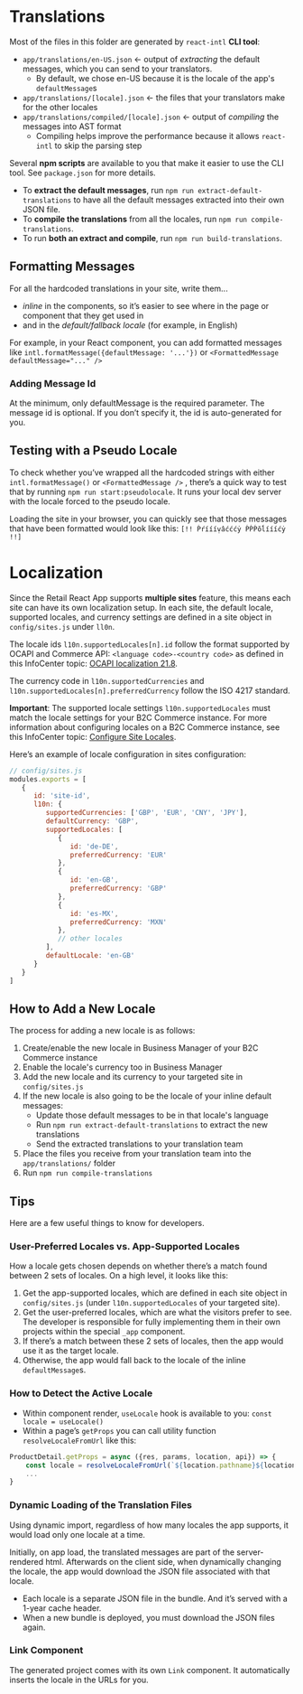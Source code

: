 # Translations

Most of the files in this folder are generated by `react-intl` **CLI tool**:

- `app/translations/en-US.json` <- output of _extracting_ the default messages, which you can send to your translators. 
  - By default, we chose en-US because it is the locale of the app's `defaultMessage`s
- `app/translations/[locale].json` <- the files that your translators make for the other locales
- `app/translations/compiled/[locale].json` <- output of _compiling_ the messages into AST format
  - Compiling helps improve the performance because it allows `react-intl` to skip the parsing step

Several **npm scripts** are available to you that make it easier to use the CLI tool. See `package.json` for more details.

- To **extract the default messages**, run `npm run extract-default-translations` to have all the default messages extracted into their own JSON file.
- To **compile the translations** from all the locales, run `npm run compile-translations`.
- To run **both an extract and compile**, run `npm run build-translations`.

## Formatting Messages

For all the hardcoded translations in your site, write them...

- _inline_ in the components, so it’s easier to see where in the page or component that they get used in
- and in the _default/fallback locale_ (for example, in English)

For example, in your React component, you can add formatted messages like `intl.formatMessage({defaultMessage: '...'})` or `<FormattedMessage defaultMessage="..." />`

### Adding Message Id

At the minimum, only defaultMessage is the required parameter. The message id is optional. If you don’t specify it, the id is auto-generated for you.

## Testing with a Pseudo Locale

To check whether you’ve wrapped all the hardcoded strings with either `intl.formatMessage()` or `<FormattedMessage />` , there’s a quick way to test that by running `npm run start:pseudolocale`. It runs your local dev server with the locale forced to the pseudo locale.

Loading the site in your browser, you can quickly see that those messages that have been formatted would look like this: `[!! Ṕŕíííṿâćććẏ ṔṔṔŏĺíííćẏ !!]`

# Localization

Since the Retail React App supports **multiple sites** feature, this means each site can have its own localization setup. In each site, 
the default locale, supported locales, and currency settings are defined in a site object in `config/sites.js` under `ll0n`.

The locale ids `l10n.supportedLocales[n].id` follow the format supported by OCAPI and Commerce API: `<language code>-<country code>` as defined in this InfoCenter topic: [OCAPI localization 21.8](https://documentation.b2c.commercecloud.salesforce.com/DOC1/topic/com.demandware.dochelp/OCAPI/current/usage/Localization.html).

The currency code in `l10n.supportedCurrencies` and `l10n.supportedLocales[n].preferredCurrency` follow the ISO 4217 standard.

**Important**: The supported locale settings `l10n.supportedLocales` must match the locale settings for your B2C Commerce instance. For more information about configuring locales on a B2C Commerce instance, see this InfoCenter topic: [Configure Site Locales](https://documentation.b2c.commercecloud.salesforce.com/DOC2/topic/com.demandware.dochelp/content/b2c_commerce/topics/admin/b2c_configuring_site_locales.html).

Here’s an example of locale configuration in sites configuration:

```js
// config/sites.js
modules.exports = [
   {
      id: 'site-id', 
      l10n: {
         supportedCurrencies: ['GBP', 'EUR', 'CNY', 'JPY'],
         defaultCurrency: 'GBP',
         supportedLocales: [
            {
               id: 'de-DE',
               preferredCurrency: 'EUR'
            },
            {
               id: 'en-GB',
               preferredCurrency: 'GBP'
            },
            {
               id: 'es-MX',
               preferredCurrency: 'MXN'
            },
            // other locales
         ],
         defaultLocale: 'en-GB'
      }
   }
]
```

## How to Add a New Locale

The process for adding a new locale is as follows:

1. Create/enable the new locale in Business Manager of your B2C Commerce instance
2. Enable the locale's currency too in Business Manager
3. Add the new locale and its currency to your targeted site in `config/sites.js`
4. If the new locale is also going to be the locale of your inline default messages:
    - Update those default messages to be in that locale's language
    - Run `npm run extract-default-translations` to extract the new translations
    - Send the extracted translations to your translation team
5. Place the files you receive from your translation team into the `app/translations/` folder
6. Run `npm run compile-translations`

## Tips

Here are a few useful things to know for developers.

### User-Preferred Locales vs. App-Supported Locales

How a locale gets chosen depends on whether there’s a match found between 2 sets of locales. On a high level, it looks like this:

1. Get the app-supported locales, which are defined in each site object in `config/sites.js` (under `l10n.supportedLocales` of your targeted site).
2. Get the user-preferred locales, which are what the visitors prefer to see. The developer is responsible for fully implementing them in their own projects within the special `_app` component.
3. If there’s a match between these 2 sets of locales, then the app would use it as the target locale.
4. Otherwise, the app would fall back to the locale of the inline `defaultMessage`s. 

### How to Detect the Active Locale

- Within component render, `useLocale` hook is available to you: `const locale = useLocale()`
- Within a page’s `getProps` you can call utility function `resolveLocaleFromUrl` like this:

```js
ProductDetail.getProps = async ({res, params, location, api}) => {
    const locale = resolveLocaleFromUrl(`${location.pathname}${location.search}`)
    ...
}
```

### Dynamic Loading of the Translation Files

Using dynamic import, regardless of how many locales the app supports, it would load only one locale at a time.

Initially, on app load, the translated messages are part of the server-rendered html. Afterwards on the client side, when dynamically changing the locale, the app would download the JSON file associated with that locale.

- Each locale is a separate JSON file in the bundle. And it’s served with a 1-year cache header.
- When a new bundle is deployed, you must download the JSON files again.

### Link Component

The generated project comes with its own `Link` component. It automatically inserts the locale in the URLs for you.
